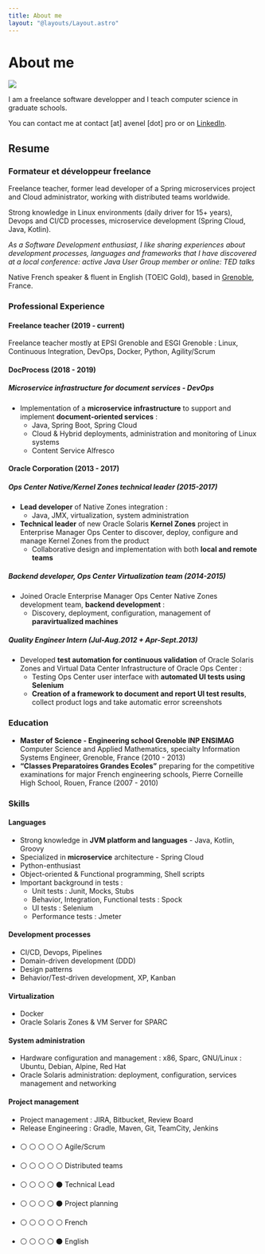 ```yaml
---
title: About me
layout: "@layouts/Layout.astro"
---
```


# About me

![](@assets/undraw/undraw_personal-info_yzls.svg)

I am a freelance software developper and I teach computer science in graduate schools.

You can contact me at contact [at] avenel [dot] pro or on [LinkedIn](https://www.linkedin.com/in/tom-avenel/).

## Resume

### Formateur et développeur freelance

Freelance teacher, former lead developer of a Spring microservices project and Cloud administrator, working with distributed teams worldwide.

Strong knowledge in Linux environments (daily driver for 15+ years), Devops and CI/CD processes, microservice development (Spring Cloud, Java, Kotlin).

_As a Software Development enthusiast, I like sharing experiences about development processes, languages and frameworks that I have discovered at a local conference: active Java User Group member or online: TED talks_

Native French speaker & fluent in English (TOEIC Gold), based in [Grenoble](https://www.wikidata.org/wiki/Q1289), France.

### Professional Experience

#### Freelance teacher (2019 - current)

Freelance teacher mostly at EPSI Grenoble and ESGI Grenoble : Linux, Continuous Integration, DevOps, Docker, Python, Agility/Scrum

#### DocProcess (2018 - 2019)

##### Microservice infrastructure for document services - DevOps

* Implementation of a **microservice infrastructure** to support and implement **document-oriented services** :
  * Java, Spring Boot, Spring Cloud
  * Cloud & Hybrid deployments, administration and monitoring of Linux systems
  * Content Service Alfresco

#### Oracle Corporation (2013 - 2017)

##### Ops Center Native/Kernel Zones technical leader (2015-2017)

* **Lead developer** of Native Zones integration :
  * Java, JMX, virtualization, system administration
* **Technical leader** of new Oracle Solaris **Kernel Zones** project in Enterprise Manager Ops Center to discover, deploy, configure and manage Kernel Zones from the product
  * Collaborative design and implementation with both **local and remote teams**

##### Backend developer, Ops Center Virtualization team (2014-2015)

* Joined Oracle Enterprise Manager Ops Center Native Zones development team, **backend development** :
  * Discovery, deployment, configuration, management of **paravirtualized machines**

##### Quality Engineer Intern (Jul-Aug.2012 + Apr-Sept.2013)

* Developed **test automation for continuous validation** of Oracle Solaris Zones and Virtual Data Center Infrastructure of Oracle Ops Center :
  * Testing Ops Center user interface with **automated UI tests using Selenium**
  * **Creation of a framework to document and report UI test results**, collect product logs and take automatic error screenshots

### Education

* **Master of Science - Engineering school Grenoble INP ENSIMAG** Computer Science and Applied Mathematics, specialty Information Systems Engineer, Grenoble, France (2010 - 2013)
* **“Classes Preparatoires Grandes Ecoles”** preparing for the competitive examinations for major French engineering schools, Pierre Corneille High School, Rouen, France (2007 - 2010)

### Skills

#### Languages

* Strong knowledge in **JVM platform and languages** - Java, Kotlin, Groovy
* Specialized in **microservice** architecture - Spring Cloud
* Python-enthusiast
* Object-oriented & Functional programming, Shell scripts
* Important background in tests :
  * Unit tests : Junit, Mocks, Stubs
  * Behavior, Integration, Functional tests : Spock
  * UI tests : Selenium
  * Performance tests : Jmeter

#### Development processes

* CI/CD, Devops, Pipelines
* Domain-driven development (DDD)
* Design patterns
* Behavior/Test-driven development, XP, Kanban

#### Virtualization

* Docker
* Oracle Solaris Zones & VM Server for SPARC

#### System administration

* Hardware configuration and management : x86, Sparc, GNU/Linux : Ubuntu, Debian, Alpine, Red Hat
* Oracle Solaris administration: deployment, configuration, services management and networking

#### Project management

* Project management : JIRA, Bitbucket, Review Board
* Release Engineering : Gradle, Maven, Git, TeamCity, Jenkins

####

* &#9898; &#9898; &#9898; &#9898; &#9898; Agile/Scrum
* &#9898; &#9898; &#9898; &#9898; &#9898; Distributed teams
* &#9898; &#9898; &#9898; &#9898; &#9899; Technical Lead
* &#9898; &#9898; &#9898; &#9898; &#9899; Project planning

* &#9898; &#9898; &#9898; &#9898; &#9898; French
* &#9898; &#9898; &#9898; &#9898; &#9899; English
